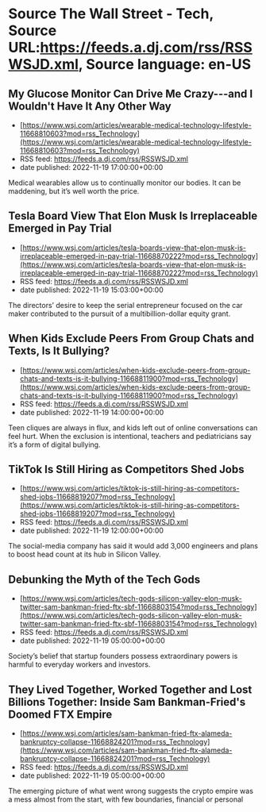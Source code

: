 # Source The Wall Street - Tech, Source URL:https://feeds.a.dj.com/rss/RSSWSJD.xml, Source language: en-US

## My Glucose Monitor Can Drive Me Crazy---and I Wouldn't Have It Any Other Way
 - [https://www.wsj.com/articles/wearable-medical-technology-lifestyle-11668810603?mod=rss_Technology](https://www.wsj.com/articles/wearable-medical-technology-lifestyle-11668810603?mod=rss_Technology)
 - RSS feed: https://feeds.a.dj.com/rss/RSSWSJD.xml
 - date published: 2022-11-19 17:00:00+00:00

Medical wearables allow us to continually monitor our bodies. It can be maddening, but it’s well worth the price.

## Tesla Board View That Elon Musk Is Irreplaceable Emerged in Pay Trial
 - [https://www.wsj.com/articles/tesla-boards-view-that-elon-musk-is-irreplaceable-emerged-in-pay-trial-11668870222?mod=rss_Technology](https://www.wsj.com/articles/tesla-boards-view-that-elon-musk-is-irreplaceable-emerged-in-pay-trial-11668870222?mod=rss_Technology)
 - RSS feed: https://feeds.a.dj.com/rss/RSSWSJD.xml
 - date published: 2022-11-19 15:03:00+00:00

The directors’ desire to keep the serial entrepreneur focused on the car maker contributed to the pursuit of a multibillion-dollar equity grant.

## When Kids Exclude Peers From Group Chats and Texts, Is It Bullying?
 - [https://www.wsj.com/articles/when-kids-exclude-peers-from-group-chats-and-texts-is-it-bullying-11668811900?mod=rss_Technology](https://www.wsj.com/articles/when-kids-exclude-peers-from-group-chats-and-texts-is-it-bullying-11668811900?mod=rss_Technology)
 - RSS feed: https://feeds.a.dj.com/rss/RSSWSJD.xml
 - date published: 2022-11-19 14:00:00+00:00

Teen cliques are always in flux, and kids left out of online conversations can feel hurt. When the exclusion is intentional, teachers and pediatricians say it’s a form of digital bullying.

## TikTok Is Still Hiring as Competitors Shed Jobs
 - [https://www.wsj.com/articles/tiktok-is-still-hiring-as-competitors-shed-jobs-11668819207?mod=rss_Technology](https://www.wsj.com/articles/tiktok-is-still-hiring-as-competitors-shed-jobs-11668819207?mod=rss_Technology)
 - RSS feed: https://feeds.a.dj.com/rss/RSSWSJD.xml
 - date published: 2022-11-19 12:00:00+00:00

The social-media company has said it would add 3,000 engineers and plans to boost head count at its hub in Silicon Valley.

## Debunking the Myth of the Tech Gods
 - [https://www.wsj.com/articles/tech-gods-silicon-valley-elon-musk-twitter-sam-bankman-fried-ftx-sbf-11668803154?mod=rss_Technology](https://www.wsj.com/articles/tech-gods-silicon-valley-elon-musk-twitter-sam-bankman-fried-ftx-sbf-11668803154?mod=rss_Technology)
 - RSS feed: https://feeds.a.dj.com/rss/RSSWSJD.xml
 - date published: 2022-11-19 05:00:00+00:00

Society’s belief that startup founders possess extraordinary powers is harmful to everyday workers and investors.

## They Lived Together, Worked Together and Lost Billions Together: Inside Sam Bankman-Fried's Doomed FTX Empire
 - [https://www.wsj.com/articles/sam-bankman-fried-ftx-alameda-bankruptcy-collapse-11668824201?mod=rss_Technology](https://www.wsj.com/articles/sam-bankman-fried-ftx-alameda-bankruptcy-collapse-11668824201?mod=rss_Technology)
 - RSS feed: https://feeds.a.dj.com/rss/RSSWSJD.xml
 - date published: 2022-11-19 05:00:00+00:00

The emerging picture of what went wrong suggests the crypto empire was a mess almost from the start, with few boundaries, financial or personal
